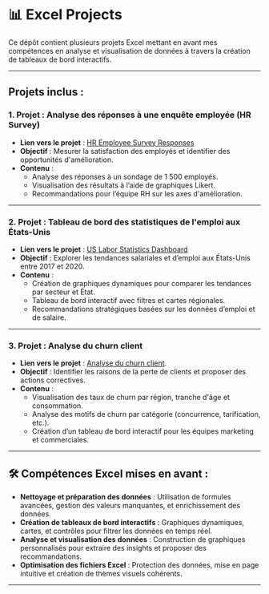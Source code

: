 # 📊 Excel Projects

Ce dépôt contient plusieurs projets Excel mettant en avant mes compétences en analyse et visualisation de données à travers la création de tableaux de bord interactifs.

---

## Projets inclus :

### 1. **Projet : Analyse des réponses à une enquête employée (HR Survey)**  
- **Lien vers le projet** : [HR Employee Survey Responses](https://github.com/Arnaudl44/Excel-Projects/blob/main/HR%20Employee%20Survey%20Responses/README.md)  
- **Objectif** : Mesurer la satisfaction des employés et identifier des opportunités d'amélioration.  
- **Contenu** :
  - Analyse des réponses à un sondage de 1 500 employés.
  - Visualisation des résultats à l’aide de graphiques Likert.
  - Recommandations pour l’équipe RH sur les axes d'amélioration.

---

### 2. **Projet : Tableau de bord des statistiques de l'emploi aux États-Unis**  
- **Lien vers le projet** : [US Labor Statistics Dashboard](https://github.com/Arnaudl44/Excel-Projects/blob/main/US%20Labor%20Statistics%20Dashboard/README.md)  
- **Objectif** : Explorer les tendances salariales et d’emploi aux États-Unis entre 2017 et 2020.  
- **Contenu** :
  - Création de graphiques dynamiques pour comparer les tendances par secteur et État.
  - Tableau de bord interactif avec filtres et cartes régionales.
  - Recommandations stratégiques basées sur les données d’emploi et de salaire.

---

### 3. **Projet : Analyse du churn client**  
- **Lien vers le projet** : [Analyse du churn client](https://github.com/Arnaudl44/Excel-Projects/blob/main/Analyzing%20Customer%20Churn%20/README.md).
- **Objectif** : Identifier les raisons de la perte de clients et proposer des actions correctives.  
- **Contenu** :
  - Visualisation des taux de churn par région, tranche d'âge et consommation.
  - Analyse des motifs de churn par catégorie (concurrence, tarification, etc.).
  - Création d’un tableau de bord interactif pour les équipes marketing et commerciales.

---

## 🛠 Compétences Excel mises en avant :

- **Nettoyage et préparation des données** : Utilisation de formules avancées, gestion des valeurs manquantes, et enrichissement des données.  
- **Création de tableaux de bord interactifs** : Graphiques dynamiques, cartes, et contrôles pour filtrer les données en temps réel.  
- **Analyse et visualisation des données** : Construction de graphiques personnalisés pour extraire des insights et proposer des recommandations.  
- **Optimisation des fichiers Excel** : Protection des données, mise en page intuitive et création de thèmes visuels cohérents.

---
